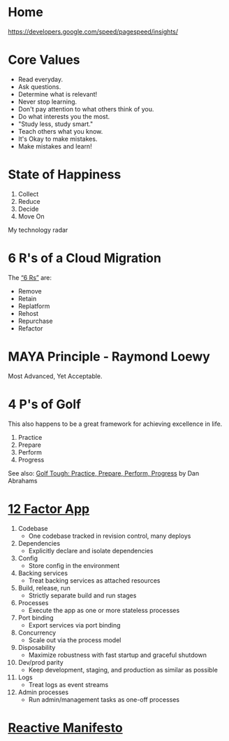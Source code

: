 # Home
https://developers.google.com/speed/pagespeed/insights/

# Core Values
* Read everyday.
* Ask questions.
* Determine what is relevant!
* Never stop learning.
* Don't pay attention to what others think of you.
* Do what interests you the most.
* "Study less, study smart."
* Teach others what you know.
* It's Okay to make mistakes.
* Make mistakes and learn!

# State of Happiness
1. Collect
2. Reduce
3. Decide
4. Move On

My technology radar
# 6 R's of a Cloud Migration
The [“6 Rs”](https://spr.com/6-rs-of-a-cloud-migration/) are:
* Remove
* Retain
* Replatform
* Rehost
* Repurchase
* Refactor

# MAYA Principle - Raymond Loewy

Most Advanced, Yet Acceptable. 

# 4 P's of Golf

This also happens to be a great framework for achieving excellence in life.

1. Practice
2. Prepare
3. Perform
4. Progress

See also: [Golf Tough: Practice, Prepare, Perform, Progress](https://www.amazon.com/dp/B00J9ULYOI/) by Dan Abrahams

# [12 Factor App](https://12factor.net)

1. Codebase
    - One codebase tracked in revision control, many deploys
2. Dependencies
    - Explicitly declare and isolate dependencies
3. Config
    - Store config in the environment
4. Backing services
    - Treat backing services as attached resources
5. Build, release, run
    - Strictly separate build and run stages
6. Processes
    - Execute the app as one or more stateless processes
7. Port binding
    - Export services via port binding
8. Concurrency
    - Scale out via the process model
9. Disposability
    - Maximize robustness with fast startup and graceful shutdown
10. Dev/prod parity
    - Keep development, staging, and production as similar as possible
11. Logs
    - Treat logs as event streams
12. Admin processes
    - Run admin/management tasks as one-off processes

# [Reactive Manifesto](https://www.reactivemanifesto.org/)


